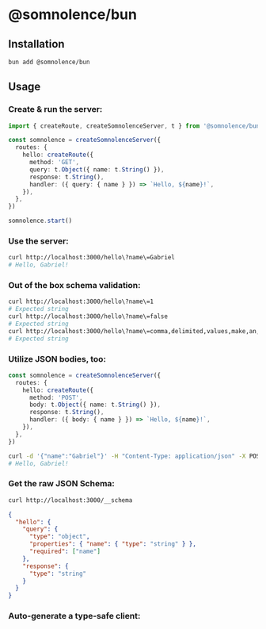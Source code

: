 # @somnolence/bun

## Installation

```bash
bun add @somnolence/bun
```

## Usage

### Create & run the server:
```typescript
import { createRoute, createSomnolenceServer, t } from '@somnolence/bun'

const somnolence = createSomnolenceServer({
  routes: {
    hello: createRoute({
      method: 'GET',
      query: t.Object({ name: t.String() }),
      response: t.String(),
      handler: ({ query: { name } }) => `Hello, ${name}!`,
    }),
  },
})

somnolence.start()
```

### Use the server:
```bash
curl http://localhost:3000/hello\?name\=Gabriel
# Hello, Gabriel!
```

### Out of the box schema validation:
```bash
curl http://localhost:3000/hello\?name\=1
# Expected string
curl http://localhost:3000/hello\?name\=false
# Expected string
curl http://localhost:3000/hello\?name\=comma,delimited,values,make,an,array
# Expected string
```

### Utilize JSON bodies, too:
```typescript
const somnolence = createSomnolenceServer({
  routes: {
    hello: createRoute({
      method: 'POST',
      body: t.Object({ name: t.String() }),
      response: t.String(),
      handler: ({ body: { name } }) => `Hello, ${name}!`,
    }),
  },
})
```
```bash
curl -d '{"name":"Gabriel"}' -H "Content-Type: application/json" -X POST http://localhost:3000/hello
# Hello, Gabriel!
```

### Get the raw JSON Schema:
```bash
curl http://localhost:3000/__schema
```
```json
{
  "hello": {
    "query": {
      "type": "object",
      "properties": { "name": { "type": "string" } },
      "required": ["name"]
    },
    "response": {
      "type": "string"
    }
  }
}
```

### Auto-generate a type-safe client:
